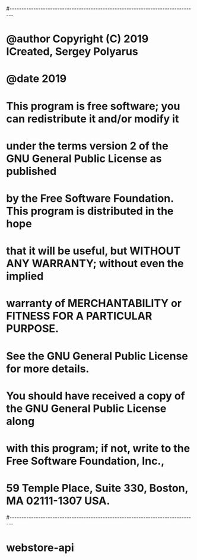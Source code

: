 #-------------------------------------------------------------------------------
# @author Copyright (C) 2019 ICreated, Sergey Polyarus
#  @date 2019
#  This program is free software; you can redistribute it and/or modify it
#  under the terms version 2 of the GNU General Public License as published
#  by the Free Software Foundation. This program is distributed in the hope
#  that it will be useful, but WITHOUT ANY WARRANTY; without even the implied
#  warranty of MERCHANTABILITY or FITNESS FOR A PARTICULAR PURPOSE.
#  See the GNU General Public License for more details.
#  You should have received a copy of the GNU General Public License along
#  with this program; if not, write to the Free Software Foundation, Inc., 
#  59 Temple Place, Suite 330, Boston, MA 02111-1307 USA.
#-------------------------------------------------------------------------------
# webstore-api
